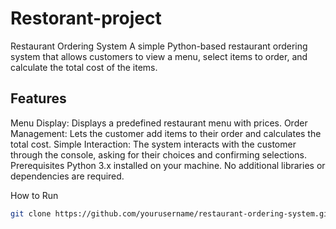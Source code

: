 # Restorant-project
Restaurant Ordering System
A simple Python-based restaurant ordering system that allows customers to view a menu, select items to order, and calculate the total cost of the items.

## Features
Menu Display: Displays a predefined restaurant menu with prices.
Order Management: Lets the customer add items to their order and calculates the total cost.
Simple Interaction: The system interacts with the customer through the console, asking for their choices and confirming selections.
Prerequisites
Python 3.x installed on your machine.
No additional libraries or dependencies are required.

How to Run
```bash
git clone https://github.com/yourusername/restaurant-ordering-system.git```

